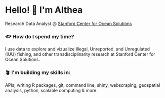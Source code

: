 <h1 align="left"> Hello! 🔆 I'm Althea </h1>

Research Data Analyst @ [Stanford Center for Ocean Solutions](https://oceansolutions.stanford.edu/)

### :fish: How do I spend my time?

I use data to explore and vizualize Illegal, Unreported, and Unregulated (IUU) fishing, and other transdisciplinarity research at Stanford Center for Ocean Solutions. 

### 🪴 I'm building my skills in: 

APIs, writing R packages, git, command line, shiny, webscraping, geospatial analysis, python, scalable computing & more 

<!--
**theamarks/theamarks** is a ✨ _special_ ✨ repository because its `README.md` (this file) appears on your GitHub profile.

Here are some ideas to get you started:

- 🔭 I’m currently working on ...
- 🌱 I’m currently learning ...
- 👯 I’m looking to collaborate on ...
- 🤔 I’m looking for help with ...
- 💬 Ask me about ...
- 📫 How to reach me: ...
- 😄 Pronouns: ...
- ⚡ Fun fact: ...

emoji directory: https://gist.github.com/rxaviers/7360908
-->
